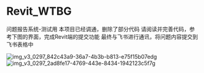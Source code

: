 # Revit_WTBG
问题报告系统-测试用
本项目已经调通，删除了部分代码
请阅读并完善代码，参考下图的界面，完成Revit端的提交功能
最终与飞书进行通讯，将问题内容提交到飞书表格中

![img_v3_0297_842c43a9-36a7-4b3b-b813-e75f15b07edg](https://github.com/frybud/Revit_WTBG/assets/10415442/6cafbd1a-d958-4e5d-8bf9-6c25e30657c3)
![img_v3_0297_2ad8fe17-4769-443e-8434-1942123c5f7g](https://github.com/frybud/Revit_WTBG/assets/10415442/b4948430-60f3-4b27-a29d-c1a56b4dbe11)
